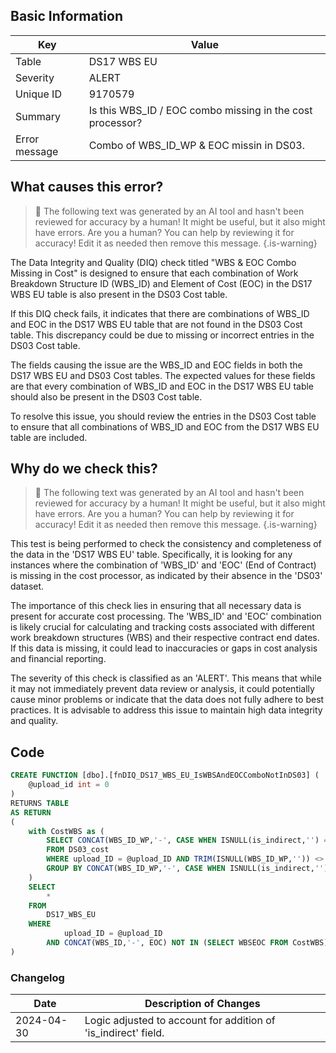 ## Basic Information
| Key         | Value          |
|-------------|----------------|
| Table       | DS17 WBS EU |
| Severity    | ALERT |
| Unique ID   | 9170579   |
| Summary     | Is this WBS_ID / EOC combo missing in the cost processor? |
| Error message | Combo of WBS_ID_WP & EOC missin in DS03. |

## What causes this error?

> :robot: The following text was generated by an AI tool and hasn't been reviewed for accuracy by a human! It might be useful, but it also might have errors. Are you a human? You can help by reviewing it for accuracy! Edit it as needed then remove this message.
{.is-warning}

The Data Integrity and Quality (DIQ) check titled "WBS & EOC Combo Missing in Cost" is designed to ensure that each combination of Work Breakdown Structure ID (WBS_ID) and Element of Cost (EOC) in the DS17 WBS EU table is also present in the DS03 Cost table. 

If this DIQ check fails, it indicates that there are combinations of WBS_ID and EOC in the DS17 WBS EU table that are not found in the DS03 Cost table. This discrepancy could be due to missing or incorrect entries in the DS03 Cost table. 

The fields causing the issue are the WBS_ID and EOC fields in both the DS17 WBS EU and DS03 Cost tables. The expected values for these fields are that every combination of WBS_ID and EOC in the DS17 WBS EU table should also be present in the DS03 Cost table. 

To resolve this issue, you should review the entries in the DS03 Cost table to ensure that all combinations of WBS_ID and EOC from the DS17 WBS EU table are included.
## Why do we check this?

> :robot: The following text was generated by an AI tool and hasn't been reviewed for accuracy by a human! It might be useful, but it also might have errors. Are you a human? You can help by reviewing it for accuracy! Edit it as needed then remove this message.
{.is-warning}

This test is being performed to check the consistency and completeness of the data in the 'DS17 WBS EU' table. Specifically, it is looking for any instances where the combination of 'WBS_ID' and 'EOC' (End of Contract) is missing in the cost processor, as indicated by their absence in the 'DS03' dataset. 

The importance of this check lies in ensuring that all necessary data is present for accurate cost processing. The 'WBS_ID' and 'EOC' combination is likely crucial for calculating and tracking costs associated with different work breakdown structures (WBS) and their respective contract end dates. If this data is missing, it could lead to inaccuracies or gaps in cost analysis and financial reporting.

The severity of this check is classified as an 'ALERT'. This means that while it may not immediately prevent data review or analysis, it could potentially cause minor problems or indicate that the data does not fully adhere to best practices. It is advisable to address this issue to maintain high data integrity and quality.
## Code

```sql
CREATE FUNCTION [dbo].[fnDIQ_DS17_WBS_EU_IsWBSAndEOCComboNotInDS03] (
	@upload_id int = 0
)
RETURNS TABLE
AS RETURN
(
	with CostWBS as (
		SELECT CONCAT(WBS_ID_WP,'-', CASE WHEN ISNULL(is_indirect,'') = 'Y' THEN 'Indirect' ELSE EOC END) WBSEOC
		FROM DS03_cost
		WHERE upload_ID = @upload_ID AND TRIM(ISNULL(WBS_ID_WP,'')) <> ''
		GROUP BY CONCAT(WBS_ID_WP,'-', CASE WHEN ISNULL(is_indirect,'') = 'Y' THEN 'Indirect' ELSE EOC END) 
	)
	SELECT 
		*
	FROM 
		DS17_WBS_EU
	WHERE 
			upload_ID = @upload_ID
		AND CONCAT(WBS_ID,'-', EOC) NOT IN (SELECT WBSEOC FROM CostWBS)
)
```

### Changelog

| Date       | Description of Changes   |
| ---------- | ------------------------ |
| 2024-04-30 | Logic adjusted to account for addition of 'is_indirect' field. |
